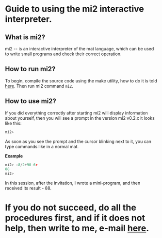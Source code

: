 # Guide to using the mi2 interactive interpreter.

## What is mi2?
mi2 -- is an interactive interpreter of the mat language, which can be used to write small programs and check their correct operation.

## How to run mi2?
To begin, compile the source code using the make utility, how to do it is told [here](main.md). Then run mi2 command `mi2`.

## How to use mi2?
If you did everything correctly after starting mi2 will display information about yourself, then you will see a prompt in the version mi2 v0.2.x it looks like this:

```c
mi2> 
```

As soon as you see the prompt and the cursor blinking next to it, you can type commands like in a normal mat.

**Example**

```c
mi2> :8/2+90-6r
88
mi2> 
```

In this session, after the invitation, I wrote a mini-program, and then received its result - 88.

# If you do not succeed, do all the procedures first, and if it does not help, then write to me, e-mail [here](main.md).
